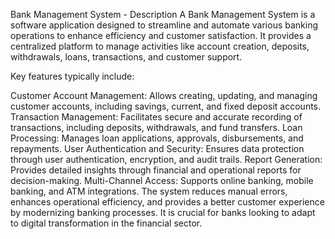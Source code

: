 Bank Management System - Description
A Bank Management System is a software application designed to streamline and automate various banking operations to enhance efficiency and customer satisfaction. It provides a centralized platform to manage activities like account creation, deposits, withdrawals, loans, transactions, and customer support.

Key features typically include:

Customer Account Management: Allows creating, updating, and managing customer accounts, including savings, current, and fixed deposit accounts.
Transaction Management: Facilitates secure and accurate recording of transactions, including deposits, withdrawals, and fund transfers.
Loan Processing: Manages loan applications, approvals, disbursements, and repayments.
User Authentication and Security: Ensures data protection through user authentication, encryption, and audit trails.
Report Generation: Provides detailed insights through financial and operational reports for decision-making.
Multi-Channel Access: Supports online banking, mobile banking, and ATM integrations.
The system reduces manual errors, enhances operational efficiency, and provides a better customer experience by modernizing banking processes. It is crucial for banks looking to adapt to digital transformation in the financial sector.
